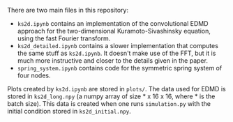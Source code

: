 There are two main files in this repository:
- `ks2d.ipynb` contains an implementation of the convolutional EDMD approach for the two-dimensional Kuramoto-Sivashinsky equation, using the fast Fourier transform. 
- `ks2d_detailed.ipynb` contains a slower implementation that computes the same stuff as `ks2d.ipynb`. It doesn't make use of the FFT, but it is much more instructive and closer to the details given in the paper.
- `spring_system.ipynb` contains code for the symmetric spring system of four nodes.

Plots created by `ks2d.ipynb` are stored in `plots/`. The data used for EDMD is stored in `ks2d_long.npy` (a numpy array of size * x 16 x 16, where * is the batch size). This data is created when one runs `simulation.py` with the initial condition stored in `ks2d_initial.npy`.